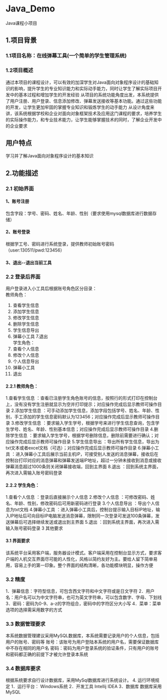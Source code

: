 # Java_Demo
Java课程小项目

## 1.项目背景
### 1.1项目名称：在线弹幕工具(一个简单的学生管理系统)

### 1.2项目概述
通过本项目的课程设计，可以有效的加深学生对Java面向对象程序设计的基础知识的影响，提升学生的专业知识能力和实际动手能力，同时让学生了解实际项目开发中的基本过程和增加学生的开发经验
从项目的系统功能角度出发，本系统提供了用户注册、用户登录、信息添加修改、弹幕发送接收等基本功能。通过这些功能的开发，让学生更加牢固的掌握专业知识和锻炼学生的动手能力
从设计角度来讲，该系统根据学校和企业对面向对象框架技术及应用这门课程的要求，培养学生的实际操作能力，和专业技术能力，让学生能够掌握技术的同时，了解企业开发中的企业要求	
## 用户特点
学习并了解Java面向对象程序设计的基本知识
## 2.功能描述
### 2.1  初始界面
#### 1、账号注册
包含字段：学号、密码、姓名、年龄、性别（要求使用mysql数据库进行数据存储）
#### 2、账号登录
根据学工号、密码进行系统登录，提供教师初始账号密码（user:130511/pwd:123456）
#### 3、退出--退出当前工具
### 2.2  登录后界面
用户登录进入小工具后根据账号角色区分目录：   
教师角色：
1. 查看学生信息 
2. 添加学生信息 
3. 修改学生信息 
4. 删除学生信息 
5. 学生信息导出 
6. 弹幕小工具 
7.退出  
学生角色： 
1. 查看个人信息 
2. 修改个人信息 
3. 个人信息导出
4. 弹幕小工具 
5. 退出
#### 2.2.1 教师角色：
1.查看学生信息 ：查看已注册学生角色账号的信息，按照行的形式打印在控制台上，没有没有学生注册就显示为空并打印提示；对应操作完成后显示教师可操作目录 
2.添加学生信息 ：可手动添加学生信息，添加字段包括学号、姓名、年龄、性别，手工添加的学生信息密码默认为123456；对应操作完成后显示教师可操作目录 
3.修改学生信息 ：要求输入学生学号，根据学号来进行学生信息查询，包含学生学号、姓名、年龄、性别基本信息；对应操作完成后显示教师可操作目录 
4.删除学生信息 ：要求输入学生学号，根据学号删除信息，删除前需要进行确认；对应操作完成后显示教师可操作目录 
5.学生信息导出 ：导出所有学生信息，导出为txt文本或者excel文档（可选）；对应操作完成后显示教师可操作目录 
6.弹幕小工具 ：进入弹幕小工具后展示当前主机IP，可接受别人发送的消息弹幕，接收后在控制台打印对应的消息弹幕和弹幕发送端IP地址，超过一分钟未接收到消息或接收弹幕消息超过1000条则关闭弹幕接收端，回到主界面 
8.退出 ：回到系统主界面，再次进入需输入账号密码登录 
#### 2.2.2 学生角色：
1.查看个人信息 ：登录后直接展示个人信息 
2.修改个人信息 ：可修改密码、姓名、年龄、性别，修改密码后可用新密码进行登录 
3.个人信息导出 ：导出个人信息为txt文档 
4.弹幕小工具 ：进入弹幕小工具后，控制台提示输入目标IP地址，输入IP地址后可向目标IP电脑发送消息弹幕，限制同一次登录可发送100条弹幕，发送弹幕后可选择继续发送或退出到主界面 
5.退出 ：回到系统主界面，再次进入需输入账号密码登录 
3  其他要求
#### 3.1  界面要求
该系统平台采用客户端，服务器设计模式。客户端采用在控制台显示方式，要求客户端的人机交互界面尽可能的人性化，风格以简约友好为主。要给人留下简单易用，容易上手的第一印象。整个界面的结构清晰，各功能模块明显，操作方便
### 3.2  精度
1．弹幕信息：字符型信息，可包含西文字符和中文字符或是日文字符 
2．用户名：用户名可以为中文字符串，也可为英文字符串，可以包含数字、字母、下划线 
3．密码：密码为0-9、a-z的字符组合，密码中的字符区分大小写 
4．菜单：菜单选项的选择需采用数字的方式 
### 3.3  数据管理要求
本系统数据管理建议采用MySQL数据库，本系统需要记录用户的个人信息，包括用户的账号、密码等 
账号：该账号为用户登陆本系统的用户名，需要保证数据库中不存在相同的用户名 
密码：密码为用户登录系统的验证条件，只有用户的账号和密码都正确的前提下才被允许登录本系统 
### 3.4  数据库要求
根据系统要求自行设计数据库，采用MySql数据库进行系统设计。 
4.  运行环境规定
1．运行平台：
   Windows系统
2．开发工具
   Intellij IDEA
3．数据库
   数据库采用MySQL


